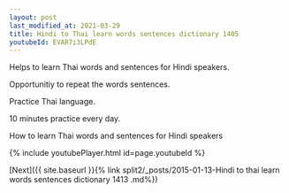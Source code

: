 ```yaml
---
layout: post
last_modified_at: 2021-03-29
title: Hindi to Thai learn words sentences dictionary 1405 
youtubeId: EVAR7i3LPdE
---
```

 
 
Helps to learn Thai words and sentences for Hindi speakers.

Opportunitiy to repeat the words sentences. 

Practice Thai language. 
 
10 minutes practice every day. 
 
How to learn Thai words and sentences for Hindi speakers 
 
{% include youtubePlayer.html id=page.youtubeId %}
 
 
[Next]({{ site.baseurl }}{% link  split2/_posts/2015-01-13-Hindi to thai learn words sentences dictionary 1413 .md%})
 
